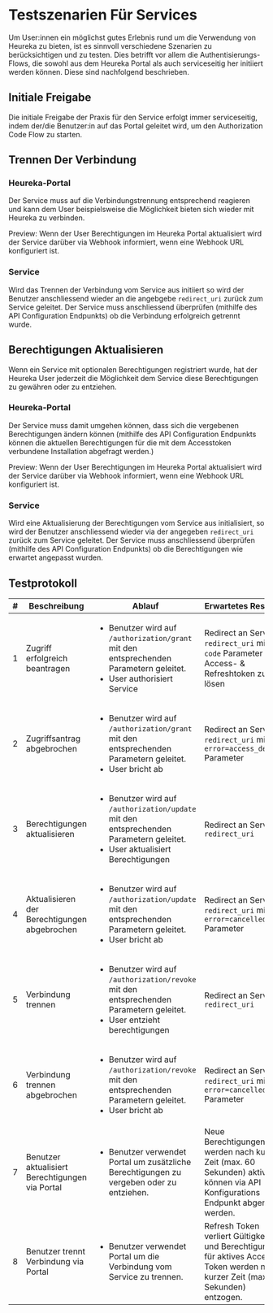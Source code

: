 # Testszenarien Für Services

Um User:innen ein möglichst gutes Erlebnis rund um die Verwendung von Heureka zu bieten, ist es sinnvoll verschiedene Szenarien zu berücksichtigen und zu testen.
Dies betrifft vor allem die Authentisierungs-Flows, die sowohl aus dem Heureka Portal als auch serviceseitig her initiiert werden können.
Diese sind nachfolgend beschrieben.

## Initiale Freigabe

Die initiale Freigabe der Praxis für den Service erfolgt immer serviceseitig, indem der/die Benutzer:in auf das Portal geleitet wird, um den Authorization Code Flow zu starten. 

## Trennen Der Verbindung

### Heureka-Portal

Der Service muss auf die Verbindungstrennung entsprechend reagieren und kann dem User beispielsweise die Möglichkeit bieten sich wieder mit Heureka zu verbinden.

Preview: Wenn der User Berechtigungen im Heureka Portal aktualisiert wird der Service darüber via Webhook informiert, wenn eine Webhook URL konfiguriert ist.

### Service

Wird das Trennen der Verbindung vom Service aus initiiert so wird der Benutzer anschliessend wieder an die angebgebe `redirect_uri` zurück zum Service geleitet. Der Service muss anschliessend überprüfen (mithilfe des API Configuration Endpunkts) ob die Verbindung erfolgreich getrennt wurde.


## Berechtigungen Aktualisieren

Wenn ein Service mit optionalen Berechtigungen registriert wurde, hat der Heureka User jederzeit die Möglichkeit dem Service diese Berechtigungen zu gewähren oder zu entziehen. 

### Heureka-Portal

Der Service muss damit umgehen können, dass sich die vergebenen Berechtigungen ändern können (mithilfe des API Configuration Endpunkts können die aktuellen Berechtigungen für die mit dem Accesstoken verbundene Installation abgefragt werden.)

Preview: Wenn der User Berechtigungen im Heureka Portal aktualisiert wird der Service darüber via Webhook informiert, wenn eine Webhook URL konfiguriert ist.

### Service

Wird eine Aktualisierung der Berechtigungen vom Service aus initialisiert, so wird der Benutzer anschliessend wieder via der angegeben `redirect_uri` zurück zum Service geleitet. Der Service muss anschliessend überprüfen (mithilfe des API Configuration Endpunkts) ob die Berechtigungen wie erwartet angepasst wurden.

## Testprotokoll
| # | Beschreibung                                    | Ablauf                                                                                                                                           | Erwartetes Resultat                                                                                                                |
|---|-------------------------------------------------|--------------------------------------------------------------------------------------------------------------------------------------------------|------------------------------------------------------------------------------------------------------------------------------------|
| 1 | Zugriff erfolgreich beantragen                  | <ul><li>Benutzer wird auf `/authorization/grant` mit den entsprechenden Parametern geleitet.</li><li>User authorisiert Service</li></ul>         | Redirect an Service `redirect_uri` mit `code` Parameter um Access- & Refreshtoken zu lösen                                         |
| 2 | Zugriffsantrag abgebrochen                      | <ul><li>Benutzer wird auf `/authorization/grant` mit den entsprechenden Parametern geleitet.</li><li>User bricht ab</li></ul>                    | Redirect an Service `redirect_uri` mit `error=access_denied` Parameter                                                             |
| 3 | Berechtigungen aktualisieren                    | <ul><li>Benutzer wird auf `/authorization/update` mit den entsprechenden Parametern geleitet.</li><li>User aktualisiert Berechtigungen</li></ul> | Redirect an Service `redirect_uri`                                                                                                 |
| 4 | Aktualisieren der Berechtigungen abgebrochen    | <ul><li>Benutzer wird auf `/authorization/update` mit den entsprechenden Parametern geleitet.</li><li>User bricht ab</li></ul>                   | Redirect an Service `redirect_uri` mit `error=cancelled` Parameter                                                                 |
| 5 | Verbindung trennen                              | <ul><li>Benutzer wird auf `/authorization/revoke` mit den entsprechenden Parametern geleitet.</li><li>User entzieht berechtigungen</li></ul>     | Redirect an Service `redirect_uri`                                                                                                 |
| 6 | Verbindung trennen abgebrochen                  | <ul><li>Benutzer wird auf `/authorization/revoke` mit den entsprechenden Parametern geleitet.</li><li>User bricht ab</li></ul>                   | Redirect an Service `redirect_uri` mit `error=cancelled` Parameter                                                                 |
| 7 | Benutzer aktualisiert Berechtigungen via Portal | <ul><li>Benutzer verwendet Portal um zusätzliche Berechtigungen zu vergeben oder zu entziehen.</li></ul>                                         | Neue Berechtigungen werden nach kurzer Zeit (max. 60 Sekunden) aktiv und können via API Konfigurations Endpunkt abgerufen werden.  |
| 8 | Benutzer trennt Verbindung via Portal           | <ul><li>Benutzer verwendet Portal um die Verbindung vom Service zu trennen.</li></ul>                                                            | Refresh Token verliert Gültigkeit und Berechtigungen für aktives Access Token werden nach kurzer Zeit (max. 60 Sekunden) entzogen. |
